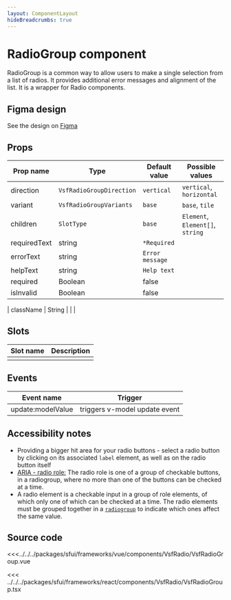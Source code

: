 ```yaml
---
layout: ComponentLayout
hideBreadcrumbs: true
---
```

# RadioGroup component

RadioGroup is a common way to allow users to make a single selection from a list of radios. It provides additional error messages and alignment of the list. It is a wrapper for Radio components.

<Generate />

## Figma design

See the design on [Figma](https://www.figma.com/file/CWOkbpne0tDpSenT4ZEUTQ/%F0%9F%9B%A0-SFUI-2.0-%7C-Development?node-id=9533%3A21244)

## Props

| Prop name    | Type                      | Default value   | Possible values                  |
|--------------|---------------------------|-----------------|----------------------------------|
| direction    | `VsfRadioGroupDirection`  | `vertical`      | `vertical`, `horizontal`         |
| variant      | `VsfRadioGroupVariants`   | `base`          | `base`, `tile`                   |
| children     | `SlotType`                | `base`          | `Element`, `Element[]`, `string` |
| requiredText | string                    | `*Required`     |                                  |
| errorText    | string                    | `Error message` |                                  |
| helpText     | string                    | `Help text`     |                                  |
| required     | Boolean                   | false           |                                  |
| isInvalid    | Boolean                   | false           |                                  |
<!-- react -->
| className    | String                    |                 |                                  |
<!-- end react -->

## Slots

| Slot name |            Description            |
| --------- | :-------------------------------: |
|           |                                   |

## Events

| Event name        |            Trigger             |
| ----------------- | :----------------------------: |
| update:modelValue | triggers v-model update event  |

## Accessibility notes

- Providing a bigger hit area for your radio buttons - select a radio button by clicking on its associated `label` element, as well as on the radio button itself
- [ARIA - radio role:](https://developer.mozilla.org/en-US/docs/Web/Accessibility/ARIA/Roles/radio_role) The radio role is one of a group of checkable buttons, in a radiogroup, where no more than one of the buttons can be checked at a time.
- A radio element is a checkable input in a group of role elements, of which only one of which can be checked at a time. The radio elements must be grouped together in a [`radiogroup`](https://developer.mozilla.org/en-US/docs/Web/Accessibility/ARIA/Roles/radiogroup_role) to indicate which ones affect the same value.
## Source code

<!-- vue -->

<<<../../../packages/sfui/frameworks/vue/components/VsfRadio/VsfRadioGroup.vue

<!-- end vue -->

<!-- react -->

<<< ../../../packages/sfui/frameworks/react/components/VsfRadio/VsfRadioGroup.tsx

<!-- end react -->
